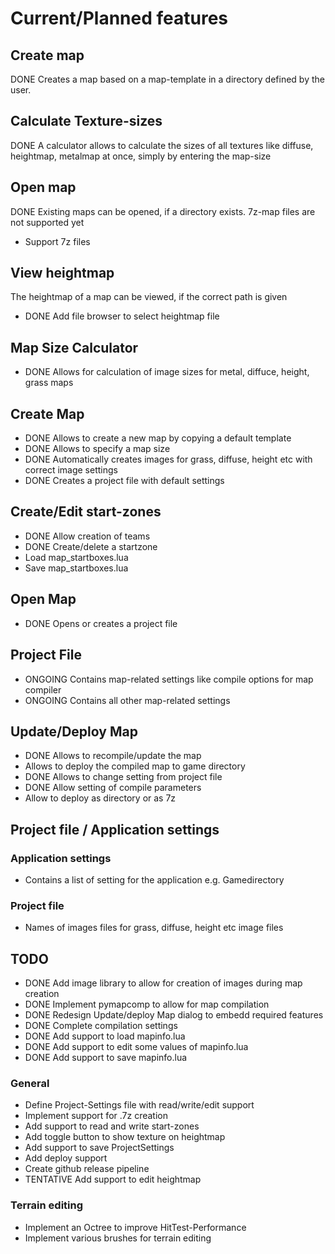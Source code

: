 # Current/Planned features

## Create map
DONE Creates a map based on a map-template in a directory defined by the user.

## Calculate Texture-sizes
DONE A calculator allows to calculate the sizes of all textures like diffuse, heightmap, metalmap at once, simply by entering the map-size

## Open map
DONE Existing maps can be opened, if a directory exists. 7z-map files are not supported yet
* Support 7z files

## View heightmap
The heightmap of a map can be viewed, if the correct path is given
* DONE Add file browser to select heightmap file

## Map Size Calculator
* DONE Allows for calculation of image sizes for metal, diffuce, height, grass maps

## Create Map
* DONE Allows to create a new map by copying a default template
* DONE Allows to specify a map size
* DONE Automatically creates images for grass, diffuse, height etc with correct image settings
* DONE Creates a project file with default settings

## Create/Edit start-zones
* DONE Allow creation of teams
* DONE Create/delete a startzone
* Load map_startboxes.lua
* Save map_startboxes.lua

## Open Map
* DONE Opens or creates a project file

## Project File
* ONGOING Contains map-related settings like compile options for map compiler
* ONGOING Contains all other map-related settings

## Update/Deploy Map
* DONE Allows to recompile/update the map
* Allows to deploy the compiled map to game directory
* DONE Allows to change setting from project file
* DONE Allow setting of compile parameters
* Allow to deploy as directory or as 7z

## Project file / Application settings
### Application settings
* Contains a list of setting for the application e.g. Gamedirectory

### Project file
* Names of images files for grass, diffuse, height etc image files

## TODO
* DONE Add image library to allow for creation of images during map creation
* DONE Implement pymapcomp to allow for map compilation
* DONE Redesign Update/deploy Map dialog to embedd required features
* DONE Complete compilation settings
* DONE Add support to load mapinfo.lua
* DONE Add support to edit some values of mapinfo.lua
* DONE Add support to save mapinfo.lua

### General
* Define Project-Settings file with read/write/edit support
* Implement support for .7z creation
* Add support to read and write start-zones
* Add toggle button to show texture on heightmap
* Add support to save ProjectSettings
* Add deploy support
* Create github release pipeline
* TENTATIVE Add support to edit heightmap

### Terrain editing
* Implement an Octree to improve HitTest-Performance
* Implement various brushes for terrain editing
